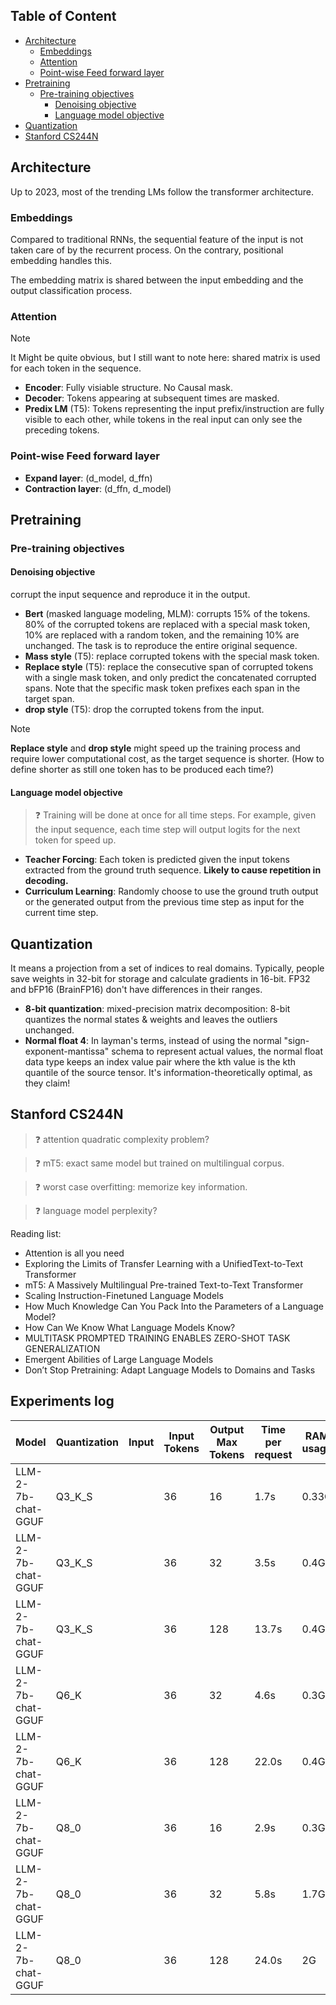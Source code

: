 ## Table of Content
- [Architecture](#architecture)
  * [Embeddings](#embeddings)
  * [Attention](#attention)
  * [Point-wise Feed forward layer](#point-wise-feed-forward-layer)
- [Pretraining](#pretraining)
  * [Pre-training objectives](#pre-training-objectives)
    + [Denoising objective](#denoising-objective)
    + [Language model objective](#language-model-objective)
- [Quantization](#quantization)
- [Stanford CS244N](#stanford-cs244n)

## Architecture
Up to 2023, most of the trending LMs follow the transformer architecture. 

### Embeddings 
Compared to traditional RNNs, the sequential feature of the input is not taken care of by the recurrent process. On the contrary, positional embedding handles this. 

The embedding matrix is shared between the input embedding and the output classification process.

### Attention
> [!NOTE]  
> It Might be quite obvious, but I still want to note here: shared matrix is used for each token in the sequence.

- **Encoder**: Fully visiable structure. No Causal mask.
- **Decoder**: Tokens appearing at subsequent times are masked.
- **Predix LM** (T5): Tokens representing the input prefix/instruction are fully visible to each other, while tokens in the real input can only see the preceding tokens.

### Point-wise Feed forward layer
- **Expand layer**: (d_model, d_ffn)
- **Contraction layer**: (d_ffn, d_model)

## Pretraining 
### Pre-training objectives
#### Denoising objective
corrupt the input sequence and reproduce it in the output.
- **Bert** (masked language modeling, MLM): corrupts 15% of the tokens. 80% of the corrupted tokens are replaced with a special mask token, 10% are replaced with a random token, and the remaining 10% are unchanged. The task is to reproduce the entire original sequence.
- **Mass style** (T5): replace corrupted tokens with the special mask token.
- **Replace style** (T5): replace the consecutive span of corrupted tokens with a single mask token, and only predict the concatenated corrupted spans. Note that the specific mask token prefixes each span in the target span.
- **drop style** (T5): drop the corrupted tokens from the input.

> [!NOTE]  
> **Replace style** and **drop style** might speed up the training process and require lower computational cost, as the target sequence is shorter. (How to define shorter as still one token has to be produced each time?)

#### Language model objective
> ❓ Training will be done at once for all time steps. For example, given the input sequence, each time step will output logits for the next token for speed up.

- **Teacher Forcing**: Each token is predicted given the input tokens extracted from the ground truth sequence. **Likely to cause repetition in decoding.**
- **Curriculum Learning**: Randomly choose to use the ground truth output or the generated output from the previous time step as input for the current time step.

## Quantization
It means a projection from a set of indices to real domains. Typically, people save weights in 32-bit for storage and calculate gradients in 16-bit. 
FP32 and bFP16 (BrainFP16) don't have differences in their ranges.

- **8-bit quantization**: mixed-precision matrix decomposition: 8-bit quantizes the normal states & weights and leaves the outliers unchanged.
- **Normal float 4**: In layman's terms, instead of using the normal "sign-exponent-mantissa" schema to represent actual values, the normal float data type keeps an index value
pair where the kth value is the kth quantile of the source tensor. It's information-theoretically optimal, as they claim!

## Stanford CS244N

> ❓ attention quadratic complexity problem?

> ❓ mT5: exact same model but trained on multilingual corpus.

> ❓ worst case overfitting: memorize key information.

> ❓ language model perplexity?

Reading list: 
- Attention is all you need
- Exploring the Limits of Transfer Learning with a UnifiedText-to-Text Transformer
- mT5: A Massively Multilingual Pre-trained Text-to-Text Transformer
- Scaling Instruction-Finetuned Language Models
- How Much Knowledge Can You Pack Into the Parameters of a Language Model?
- How Can We Know What Language Models Know?
- MULTITASK PROMPTED TRAINING ENABLES ZERO-SHOT TASK GENERALIZATION
- Emergent Abilities of Large Language Models
- Don’t Stop Pretraining: Adapt Language Models to Domains and Tasks

## Experiments log
| Model | Quantization |Input | Input Tokens | Output Max Tokens | Time per request | RAM usage |
| -------- |-------- | --------- | -------- | --------- | -------- | --------- |
| LLM-2-7b-chat-GGUF | Q3_K_S |        | 36 | 16 | 1.7s | 0.33G |
| LLM-2-7b-chat-GGUF | Q3_K_S |        | 36 | 32 | 3.5s | 0.4G |
| LLM-2-7b-chat-GGUF | Q3_K_S |        | 36 | 128 | 13.7s | 0.4G |
| LLM-2-7b-chat-GGUF | Q6_K |       | 36 | 32 | 4.6s | 0.3G |
| LLM-2-7b-chat-GGUF | Q6_K |       | 36 | 128 | 22.0s | 0.4G |
| LLM-2-7b-chat-GGUF | Q8_0 |       | 36 | 16 | 2.9s | 0.3G |
| LLM-2-7b-chat-GGUF | Q8_0 |       | 36 | 32 | 5.8s | 1.7G |
| LLM-2-7b-chat-GGUF | Q8_0 |       | 36 | 128 | 24.0s | 2G |
